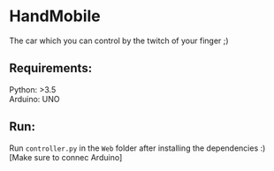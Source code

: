 # HandMobile
The car which you can control by the twitch of your finger ;)

## Requirements:
Python: >3.5<br>
Arduino: UNO

## Run:
Run `controller.py` in the `Web` folder after installing the dependencies :)
[Make sure to connec Arduino]
